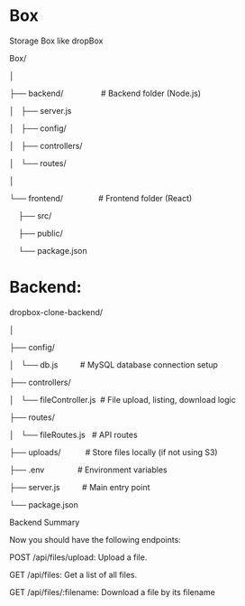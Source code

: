 # Box
Storage Box like dropBox

Box/

│

├── backend/                 # Backend folder (Node.js)

│   ├── server.js

│   ├── config/

│   ├── controllers/

│   └── routes/

│

└── frontend/                # Frontend folder (React)

    ├── src/

    ├── public/

    └── package.json

# Backend:

dropbox-clone-backend/

│

├── config/

│   └── db.js          # MySQL database connection setup

├── controllers/

│   └── fileController.js  # File upload, listing, download logic

├── routes/

│   └── fileRoutes.js   # API routes

├── uploads/           # Store files locally (if not using S3)

├── .env               # Environment variables

├── server.js          # Main entry point

└── package.json

Backend Summary

Now you should have the following endpoints:

POST /api/files/upload: Upload a file.

GET /api/files: Get a list of all files.

GET /api/files/:filename: Download a file by its filename
